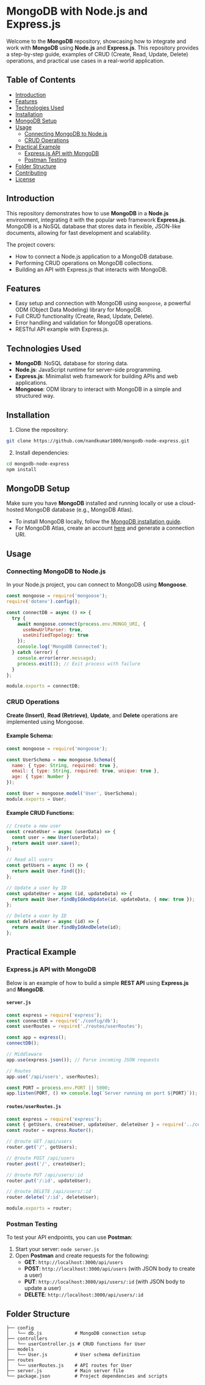 

# MongoDB with Node.js and Express.js

Welcome to the **MongoDB** repository, showcasing how to integrate and work with **MongoDB** using **Node.js** and **Express.js**. This repository provides a step-by-step guide, examples of CRUD (Create, Read, Update, Delete) operations, and practical use cases in a real-world application.

## Table of Contents
- [Introduction](#introduction)
- [Features](#features)
- [Technologies Used](#technologies-used)
- [Installation](#installation)
- [MongoDB Setup](#mongodb-setup)
- [Usage](#usage)
  - [Connecting MongoDB to Node.js](#connecting-mongodb-to-nodejs)
  - [CRUD Operations](#crud-operations)
- [Practical Example](#practical-example)
  - [Express.js API with MongoDB](#expressjs-api-with-mongodb)
  - [Postman Testing](#postman-testing)
- [Folder Structure](#folder-structure)
- [Contributing](#contributing)
- [License](#license)

## Introduction

This repository demonstrates how to use **MongoDB** in a **Node.js** environment, integrating it with the popular web framework **Express.js**. MongoDB is a NoSQL database that stores data in flexible, JSON-like documents, allowing for fast development and scalability.

The project covers:
- How to connect a Node.js application to a MongoDB database.
- Performing CRUD operations on MongoDB collections.
- Building an API with Express.js that interacts with MongoDB.
  
## Features

- Easy setup and connection with MongoDB using `mongoose`, a powerful ODM (Object Data Modeling) library for MongoDB.
- Full CRUD functionality (Create, Read, Update, Delete).
- Error handling and validation for MongoDB operations.
- RESTful API example with Express.js.
  
## Technologies Used

- **MongoDB**: NoSQL database for storing data.
- **Node.js**: JavaScript runtime for server-side programming.
- **Express.js**: Minimalist web framework for building APIs and web applications.
- **Mongoose**: ODM library to interact with MongoDB in a simple and structured way.

## Installation

1. Clone the repository:

```bash
git clone https://github.com/nandkumar1000/mongodb-node-express.git
```

2. Install dependencies:

```bash
cd mongodb-node-express
npm install
```

## MongoDB Setup

Make sure you have **MongoDB** installed and running locally or use a cloud-hosted MongoDB database (e.g., MongoDB Atlas). 

- To install MongoDB locally, follow the [MongoDB installation guide](https://docs.mongodb.com/manual/installation/).
- For MongoDB Atlas, create an account [here](https://www.mongodb.com/cloud/atlas) and generate a connection URI.

## Usage

### Connecting MongoDB to Node.js

In your Node.js project, you can connect to MongoDB using **Mongoose**.

```javascript
const mongoose = require('mongoose');
require('dotenv').config();

const connectDB = async () => {
  try {
    await mongoose.connect(process.env.MONGO_URI, {
      useNewUrlParser: true,
      useUnifiedTopology: true
    });
    console.log('MongoDB Connected');
  } catch (error) {
    console.error(error.message);
    process.exit(1); // Exit process with failure
  }
};

module.exports = connectDB;
```

### CRUD Operations

**Create (Insert)**, **Read (Retrieve)**, **Update**, and **Delete** operations are implemented using Mongoose.

#### Example Schema:

```javascript
const mongoose = require('mongoose');

const UserSchema = new mongoose.Schema({
  name: { type: String, required: true },
  email: { type: String, required: true, unique: true },
  age: { type: Number }
});

const User = mongoose.model('User', UserSchema);
module.exports = User;
```

#### Example CRUD Functions:

```javascript
// Create a new user
const createUser = async (userData) => {
  const user = new User(userData);
  return await user.save();
};

// Read all users
const getUsers = async () => {
  return await User.find({});
};

// Update a user by ID
const updateUser = async (id, updateData) => {
  return await User.findByIdAndUpdate(id, updateData, { new: true });
};

// Delete a user by ID
const deleteUser = async (id) => {
  return await User.findByIdAndDelete(id);
};
```

## Practical Example

### Express.js API with MongoDB

Below is an example of how to build a simple **REST API** using **Express.js** and **MongoDB**.

#### `server.js`

```javascript
const express = require('express');
const connectDB = require('./config/db');
const userRoutes = require('./routes/userRoutes');

const app = express();
connectDB();

// Middleware
app.use(express.json()); // Parse incoming JSON requests

// Routes
app.use('/api/users', userRoutes);

const PORT = process.env.PORT || 5000;
app.listen(PORT, () => console.log(`Server running on port ${PORT}`));
```

#### `routes/userRoutes.js`

```javascript
const express = require('express');
const { getUsers, createUser, updateUser, deleteUser } = require('../controllers/userController');
const router = express.Router();

// @route GET /api/users
router.get('/', getUsers);

// @route POST /api/users
router.post('/', createUser);

// @route PUT /api/users/:id
router.put('/:id', updateUser);

// @route DELETE /api/users/:id
router.delete('/:id', deleteUser);

module.exports = router;
```

### Postman Testing

To test your API endpoints, you can use **Postman**:
1. Start your server: `node server.js`
2. Open **Postman** and create requests for the following:
   - **GET**: `http://localhost:3000/api/users`
   - **POST**: `http://localhost:3000/api/users` (with JSON body to create a user)
   - **PUT**: `http://localhost:3000/api/users/:id` (with JSON body to update a user)
   - **DELETE**: `http://localhost:3000/api/users/:id`

## Folder Structure

```
├── config
│   └── db.js            # MongoDB connection setup
├── controllers
│   └── userController.js # CRUD functions for User
├── models
│   └── User.js          # User schema definition
├── routes
│   └── userRoutes.js    # API routes for User
├── server.js            # Main server file
└── package.json         # Project dependencies and scripts
```

